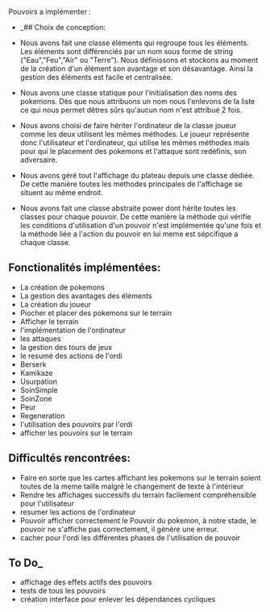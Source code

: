 Pouvoirs a implémenter :
- _## Choix de conception:
- Nous avons fait une classe éléments qui regroupe tous les éléments. Les éléments sont différenciés par un nom sous forme de string ("Eau","Feu","Air" ou "Terre"). Nous définissons et stockons au moment de la création d'un élément son avantage et son désavantage. Ainsi la gestion des éléments est facile et centralisée.


- Nous avons une classe statique pour l'initialisation des noms des pokemons. Dès que nous attribuons un nom nous l'enlevons de la liste ce qui nous permet dêtres sûrs qu'aucun nom n'est attribué 2 fois.


- Nous avons choisi de faire hériter l'ordinateur de la classe joueur comme les deux utilisent les mêmes méthodes. Le joueur représente donc l'utilisateur et l'ordinateur, qui utilise les mêmes méthodes mais pour qui le placement des pokemons et l'attaque sont redéfinis, son adversaire.


- Nous avons géré tout l'affichage du plateau depuis une classe dédiée. De cette manière toutes les méthodes principales de l'affichage se situent au même endroit.


- Nous avons fait une classe abstraite power dont hérite toutes les classes pour chaque pouvoir. De cette manière la méthode qui vérifie les conditions d'utilisation d'un pouvoir n'est implémentée qu'une fois et la méthode liée a l'action du pouvoir en lui meme est sépcifique a chaque classe. 

## Fonctionalités implémentées:
- La création de pokemons
- La gestion des avantages des éléments
- La création du joueur
- Piocher et placer des pokemons sur le terrain
- Afficher le terrain
- l'implémentation de l'ordinateur
- les attaques
- la gestion des tours de jeux
- le resumé des actions de l'ordi
- Berserk
- Kamikaze
- Usurpation
- SoinSimple
- SoinZone
- Peur
- Regeneration
- l'utilisation des pouvoirs par l'ordi
- afficher les pouvoirs sur le terrain

## Difficultés rencontrées:
- Faire en sorte que les cartes affichant les pokemons sur le terrain soient toutes de la meme taille malgré le changement de texte à l'intérieur
- Rendre les affichages successifs du terrain facilement compréhensible pour l'utilisateur
- resumer les actions de l'ordinateur
- Pouvoir afficher correctement le Pouvoir du pokemon, à notre stade, le pouvoir ne s'affiche pas correctement, il génère une erreur.
- cacher pour l'ordi les différentes phases de l'utilisation de pouvoir

## To Do_
- affichage des effets actifs des pouvoirs
- tests de tous les pouvoirs
- création interface pour enlever les dépendances cycliques